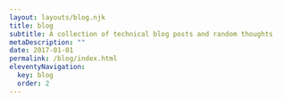 ```yaml
---
layout: layouts/blog.njk
title: blog
subtitle: A collection of technical blog posts and random thoughts
metaDescription: ""
date: 2017-01-01
permalink: /blog/index.html
eleventyNavigation:
  key: blog
  order: 2
---
```


